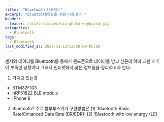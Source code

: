 ```yaml
---
title:  "Bluetooth 내용정리"
excerpt: "Bluetooth연동을 위한 내용정리 "
header:
  teaser: /assets/images/bio-photo-keyboard.jpg
categories:
  - Bluetooth
tags:
  - Bluetooth
last_modified_at: 2020-11-13T12:00:00-05:00
---
```

센서의 데이터를 Bluetooth를 통해서 핸드폰으로 데이터를 받고 싶은데 이에 대한 지식이 부족한 상황이다 그래서 인터넷에서 찾은 정보들을 정리하고자 한다.
1. 가지고 있는것
* STM32F103
* nRF51822 BLE module
* iPhone 8
2. Bluetooth?
주로 블루투스기기 구현방법은 
(1) 'Bluetooth Basic Rate/Enhanced Data Rate (BR/EDR)'
(2) 'Bluetooth with low energy (LE)  
<!--stackedit_data:
eyJoaXN0b3J5IjpbMTk3OTM1OTA4Niw3MzA5OTgxMTZdfQ==
-->